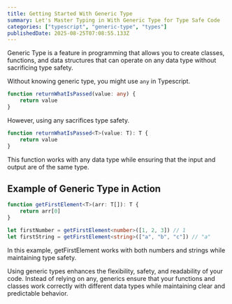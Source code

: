 ```yaml
---
title: Getting Started With Generic Type
summary: Let's Master Typing in With Generic Type for Type Safe Code
categories: ["typescript", "generic-type", "types"]
publishedDate: 2025-08-25T07:08:55.133Z
---
```


Generic Type is a feature in programming that allows you to create classes, functions, and data structures that can operate on any data type without sacrificing type safety.

Without knowing generic type, you might use `any` in Typescript.

```typescript
function returnWhatIsPassed(value: any) {
    return value
}
```

However, using any sacrifices type safety.

```typescript
function returnWhatIsPassed<T>(value: T): T {
    return value
}
```

This function works with any data type while ensuring that the input and output are of the same type.

## Example of Generic Type in Action

```typescript
function getFirstElement<T>(arr: T[]): T {
    return arr[0]
}

let firstNumber = getFirstElement<number>([1, 2, 3]) // 1
let firstString = getFirstElement<string>(["a", "b", "c"]) // "a"
```

In this example, getFirstElement works with both numbers and strings while maintaining type safety.

Using generic types enhances the flexibility, safety, and readability of your code. Instead of relying on any, generics ensure that your functions and classes work correctly with different data types while maintaining clear and predictable behavior.